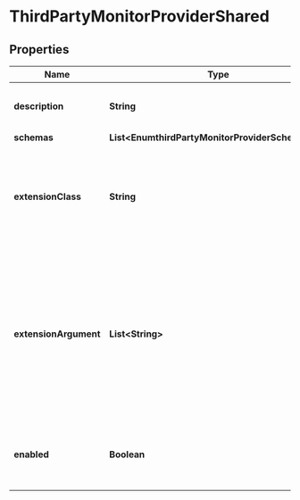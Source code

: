 

# ThirdPartyMonitorProviderShared


## Properties

| Name | Type | Description | Notes |
|------------ | ------------- | ------------- | -------------|
|**description** | **String** | A description for this Monitor Provider |  [optional] |
|**schemas** | **List&lt;EnumthirdPartyMonitorProviderSchemaUrn&gt;** |  |  |
|**extensionClass** | **String** | The fully-qualified name of the Java class providing the logic for the Third Party Monitor Provider. |  |
|**extensionArgument** | **List&lt;String&gt;** | The set of arguments used to customize the behavior for the Third Party Monitor Provider. Each configuration property should be given in the form &#39;name&#x3D;value&#39;. |  [optional] |
|**enabled** | **Boolean** | Indicates whether the Monitor Provider is enabled for use. |  |



